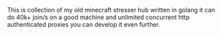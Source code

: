 This is collection of my old minecraft stresser hub written in golang
it can do 40k+ join/s on a good machine and unlimited concurrent http authenticated proxies
you can develop it even further.

